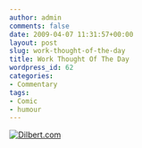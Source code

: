 ```yaml
---
author: admin
comments: false
date: 2009-04-07 11:31:57+00:00
layout: post
slug: work-thought-of-the-day
title: Work Thought Of The Day
wordpress_id: 62
categories:
- Commentary
tags:
- Comic
- humour
---
```


[![Dilbert.com](http://dilbert.com/dyn/str_strip/000000000/00000000/0000000/000000/40000/8000/000/48086/48086.strip.gif)](http://dilbert.com/strips/comic/2009-04-07/)
